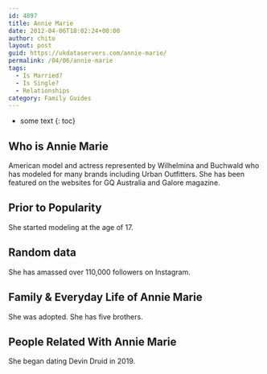 ```yaml
---
id: 4897
title: Annie Marie
date: 2012-04-06T18:02:24+00:00
author: chito
layout: post
guid: https://ukdataservers.com/annie-marie/
permalink: /04/06/annie-marie
tags:
  - Is Married?
  - Is Single?
  - Relationships
category: Family Guides
---
```


* some text
{: toc}
          
          
## Who is  Annie Marie
                  
                  
                  
American model and actress represented by Wilhelmina and Buchwald who has modeled for many brands including Urban Outfitters. She has been featured on the websites for GQ Australia and Galore magazine.
                  
                
                
                
## Prior to Popularity 
                  
                  
                  
She started modeling at the age of 17. 
                  
                
                
                
## Random data 
                  
                  
                  
She has amassed over 110,000 followers on Instagram. 
                  
                
                
                
## Family & Everyday Life of Annie Marie
                  
                  
                  
She was adopted. She has five brothers. 
                  
                
                
                
## People Related With  Annie Marie
                  
                  
                  
She began dating Devin Druid in 2019. 
                  
                
              
            
          
          
          
    
    
  
